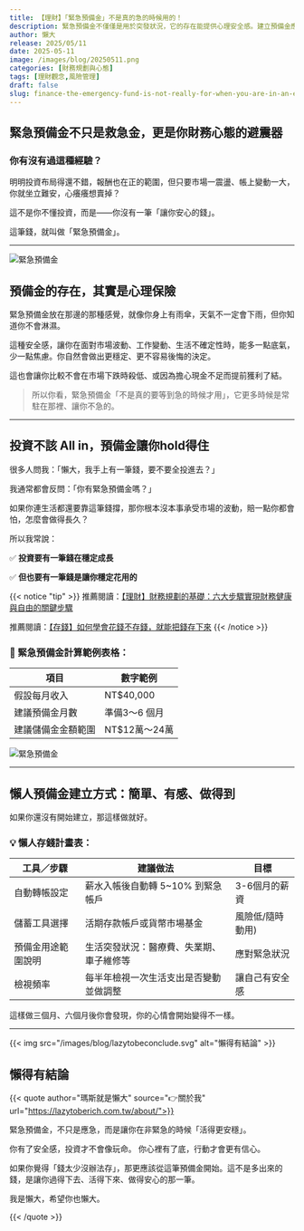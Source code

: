 ```yaml
---
title: 【理財】「緊急預備金」不是真的急的時候用的！
description: 緊急預備金不僅僅是用於突發狀況，它的存在能提供心理安全感。建立預備金應逐步累積，目標為3到6個月的生活費，並需保持流動性高的低風險存放地。投資時要避免全壓和忽視風險，應平衡穩定花用與長期增長的資金。
author: 懶大
release: 2025/05/11
date: 2025-05-11
image: /images/blog/20250511.png
categories: [財務規劃與心態]
tags: [理財觀念,風險管理]
draft: false
slug: finance-the-emergency-fund-is-not-really-for-when-you-are-in-an-emergency
---
```

## 緊急預備金不只是救急金，更是你財務心態的避震器

### 你有沒有過這種經驗？

明明投資布局得還不錯，報酬也在正的範圍，但只要市場一震盪、帳上變動一大，你就坐立難安，心癢癢想賣掉？

這不是你不懂投資，而是——你沒有一筆「讓你安心的錢」。

這筆錢，就叫做「緊急預備金」。

---

![緊急預備金](https://images.unsplash.com/photo-1635247187021-ad5ab658bc5e?ixlib=rb-4.0.3&q=85&fm=jpg&crop=entropy&cs=srgb)

## 預備金的存在，其實是心理保險

緊急預備金放在那邊的那種感覺，就像你身上有雨傘，天氣不一定會下雨，但你知道你不會淋濕。

這種安全感，讓你在面對市場波動、工作變動、生活不確定性時，能多一點底氣，少一點焦慮。你自然會做出更穩定、更不容易後悔的決定。

這也會讓你比較不會在市場下跌時殺低、或因為擔心現金不足而提前獲利了結。

> 所以你看，緊急預備金「不是真的要等到急的時候才用」，它更多時候是常駐在那裡、讓你不急的。
> 



---

## 投資不該 All in，預備金讓你hold得住

很多人問我：「懶大，我手上有一筆錢，要不要全投進去？」

我通常都會反問：「你有緊急預備金嗎？」

如果你連生活都還要靠這筆錢撐，那你根本沒本事承受市場的波動，賠一點你都會怕，怎麼會做得長久？

所以我常說：

✅ **投資要有一筆錢在穩定成長**

✅ **但也要有一筆錢是讓你穩定花用的**

{{< notice "tip" >}}
推薦閱讀：[【理財】財務規劃的基礎：六大步驟實現財務健康與自由的關鍵步驟](https://lazytoberich.com.tw/blog/finance-the-basics-of-financial-planning-six-key-steps-to-achieve-financial-health-and-freedom/)

推薦閱讀：[【存錢】如何學會花錢不存錢，就能把錢存下來](https://lazytoberich.com.tw/blog/how-to-learn-to-spend-not-save-and-still-save-money/)
{{< /notice >}}

### 🔧 緊急預備金計算範例表格：

| 項目        | 數字範例        | 
|-----------|-------------|
| 假設每月收入    | NT\$40,000  | 
| 建議預備金月數   | 準備3～6 個月    |
| 建議儲備金金額範圍 | NT\$12萬～24萬 |


![緊急預備金](https://images.unsplash.com/photo-1580115465903-0e4a824a4e9a?ixlib=rb-4.1.0&q=85&fm=jpg&crop=entropy&cs=srgb)

---

## 懶人預備金建立方式：簡單、有感、做得到

如果你還沒有開始建立，那這樣做就好。

### 💡 懶人存錢計畫表：

| **工具／步驟**     | **建議做法**                | **目標**    |
| --------- |---------------------|-----------|
| 自動轉帳設定    | 薪水入帳後自動轉 5~10% 到緊急帳戶| 3-6個月的薪資  |
| 儲蓄工具選擇    | 活期存款帳戶或貨幣市場基金| 風險低/隨時動用) |
| 預備金用途範圍說明 | 生活突發狀況：醫療費、失業期、車子維修等| 應對緊急狀況    |
| 檢視頻率      | 每半年檢視一次生活支出是否變動並做調整 | 讓自己有安全感   |

這樣做三個月、六個月後你會發現，你的心情會開始變得不一樣。

---

{{< img src="/images/blog/lazytobeconclude.svg" alt="懶得有結論" >}}

## 懶得有結論

{{< quote author="瑪斯就是懶大" source="👉關於我" url="https://lazytoberich.com.tw/about/">}}

緊急預備金，不只是應急，而是讓你在非緊急的時候「活得更安穩」。

你有了安全感，投資才不會像玩命。
你心裡有了底，行動才會更有信心。

如果你覺得「錢太少沒辦法存」，那更應該從這筆預備金開始。這不是多出來的錢，是讓你過得下去、活得下來、做得安心的那一筆。

我是懶大，希望你也懶大。

{{< /quote >}}
